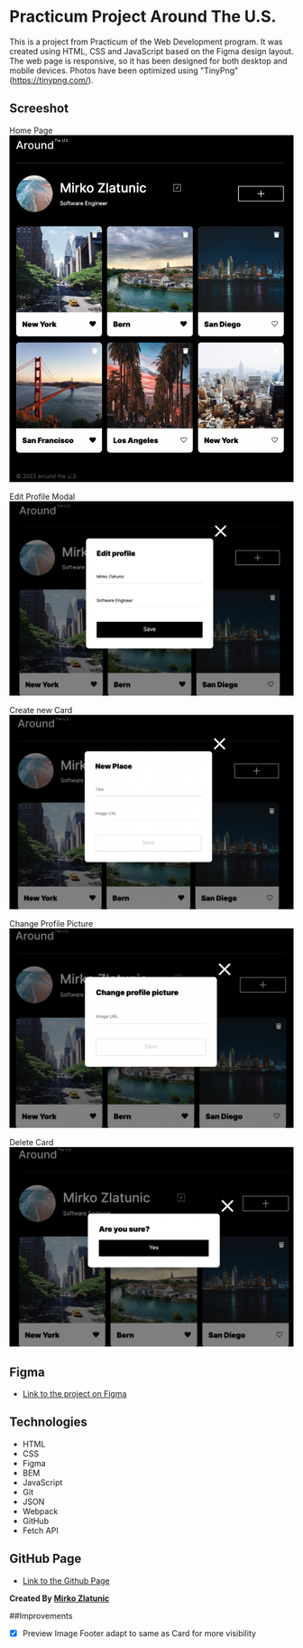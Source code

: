 # Practicum Project Around The U.S.

This is a project from Practicum of the Web Development program. It was created using HTML, CSS and JavaScript based on the Figma design layout. The web page is responsive, so it has been designed for both desktop and mobile devices. Photos have been optimized using "TinyPng" (https://tinypng.com/).

## Screeshot

Home Page
![Around the U.S. Home Page](./src/images/home-page.png "Home Page")

Edit Profile Modal
![Edit Profile Modal](./src/images/edit-profile.png "Edit Profile Modal")

Create new Card
![Create new Card](./src/images/create-new-card.png "Create new Card")

Change Profile Picture
![Change Profile Picture](./src/images/change-profile-picture.png "Change Profile Picture")

Delete Card
![Delete Card](./src/images/delete-card.png "Delete Card")

## Figma

- [Link to the project on Figma](https://www.figma.com/file/E5x6ib3osaUUNwLRRAsTDX/Sprint-9-%E2%80%94-Applied-JavaScript?node-id=1530%3A2&mode=dev)

## Technologies

- HTML
- CSS
- Figma
- BEM
- JavaScript
- Git
- JSON
- Webpack
- GitHub
- Fetch API

## GitHub Page

- [Link to the Github Page](https://mirkozlatunic.github.io/se_project_aroundtheus/)

**Created By [Mirko Zlatunic](https://github.com/mirkozlatunic)**

##Improvements

- [x] Preview Image Footer adapt to same as Card for more visibility

